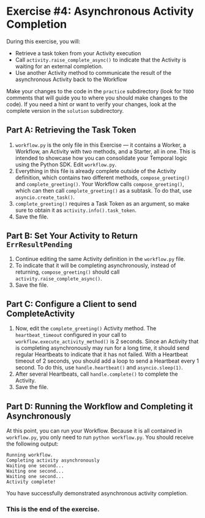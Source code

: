 # Exercise #4: Asynchronous Activity Completion

During this exercise, you will:

- Retrieve a task token from your Activity execution
- Call `activity.raise_complete_async()` to indicate that the Activity is waiting for an external completion.
- Use another Activity method to communicate the result of the asynchronous Activity back to the Workflow

Make your changes to the code in the `practice` subdirectory (look for `TODO` comments that will guide you to where you should make changes to the code). If you need a hint or want to verify your changes, look at the complete version in the `solution` subdirectory.

## Part A: Retrieving the Task Token

1. `workflow.py` is the only file in this Exercise — it contains a Worker, a Workflow, an Activity with two methods, and a Starter, all in one. This is intended to showcase how you can consolidate your Temporal logic using the Python SDK. Edit `workflow.py`.
2. Everything in this file is already complete outside of the Activity definition, which contains two different methods, `compose_greeting()` and `complete_greeting()`. Your Workflow calls `compose_greeting()`, which can then call `complete_greeting()` as a subtask. To do that, use `asyncio.create_task()`.
3. `complete_greeting()` requires a Task Token as an argument, so make sure to obtain it as `activity.info().task_token`.
4. Save the file.

## Part B: Set Your Activity to Return `ErrResultPending`

1. Continue editing the same Activity definition in the `workflow.py` file.
2. To indicate that it will be completing asynchronously, instead of returning, `compose_greeting()` should call `activity.raise_complete_async()`.
3. Save the file.

## Part C: Configure a Client to send CompleteActivity

1. Now, edit the `complete_greeting()` Activity method. The `heartbeat_timeout` configured in your call to `workflow.execute_activity_method()` is 2 seconds. Since an Activity that is completing asynchronously may run for a long time, it should send regular Heartbeats to indicate that it has not failed. With a Heartbeat timeout of 2 seconds, you should add a loop to send a Heartbeat every 1 second. To do this, use `handle.heartbeat()` and `asyncio.sleep(1)`.
2. After several Heartbeats, call `handle.complete()` to complete the Activity.
3. Save the file.

## Part D: Running the Workflow and Completing it Asynchronously

At this point, you can run your Workflow. Because it is all contained in `workflow.py`, you only need to run `python workflow.py`. You should receive the following output:

```
Running workflow.
Completing activity asynchronously
Waiting one second...
Waiting one second...
Waiting one second...
Activity complete!
```

You have successfully demonstrated asynchronous activity completion.

### This is the end of the exercise.


